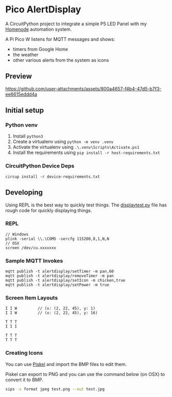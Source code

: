 # Pico AlertDisplay

A CircuitPython project to integrate a simple P5 LED Panel with my [Homenode](https://prasha.au/project/homenode) automation system.

A Pi Pico W listens for MQTT messages and shows:
- timers from Google Home
- the weather
- other various alerts from the system as icons


## Preview

https://github.com/user-attachments/assets/800a4657-f4b4-47d5-b7f3-ee6615eddd4a


## Initial setup

### Python venv
1. Install `python3`
2. Create a virtualenv using `python -m venv .venv`
3. Activate the virtualenv using `.\.venv\Scripts\Activate.ps1`
4. Install the requirements using `pip install -r host-requirements.txt`


### CircuitPython Device Deps
```shell
circup install -r device-requirements.txt
```


## Developing

Using REPL is the best way to quickly test things. The [displaytest.py](./src/displaytest.py) file has rough code for quickly displaying things.

### REPL
```shell
// Windows
plink -serial \\.\COM5 -sercfg 115200,8,1,N,N
// OSX
screen /dev/cu.xxxxxxx
```



### Sample MQTT Invokes
```pip i
mqtt publish -t alertdisplay/setTimer -m pan,60
mqtt publish -t alertdisplay/removeTimer -m pan
mqtt publish -t alertdisplay/setIcon -m chicken,true
mqtt publish -t alertdisplay/setPower -m true
```


### Screen Item Layouts
```
I I W         // (x: (2, 22, 45), y: 1)
I I W         // (x: (2, 22, 45), y: 16)

T T T
I I I

T T T
T T T
```


### Creating Icons

You can use [Piskel](https://www.piskelapp.com/) and import the BMP files to edit them.

Piskel can export to PNG and you can use the command below (on OSX) to convert it to BMP.

```bash
sips -s format jpeg test.png --out test.jpg
```



